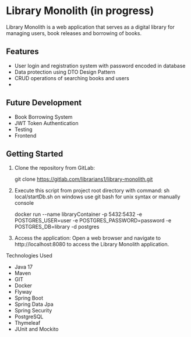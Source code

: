 # Library Monolith (in progress)

Library Monolith is a web application that serves as a digital library for managing users, book releases and borrowing of books.

## Features

- User login and registration system with password encoded in database
- Data protection using DTO Design Pattern
- CRUD operations of searching books and users
- 


## Future Development
- Book Borrowing System
- JWT Token Authentication
- Testing
- Frontend

## Getting Started
1. Clone the repository from GitLab:


    git clone https://gitlab.com/librarians1/library-monolith.git

2. Execute this script from project root directory with command: sh local/startDb.sh on windows use git bash for unix syntax
   or manually console


    docker run --name libraryContainer -p 5432:5432 -e POSTGRES_USER=user -e POSTGRES_PASSWORD=password -e POSTGRES_DB=library -d postgres

3. Access the application:
   Open a web browser and navigate to http://localhost:8080 to access the Library Monolith application.

Technologies Used
- Java 17
- Maven
- GIT
- Docker
- Flyway
- Spring Boot
- Spring Data Jpa
- Spring Security
- PostgreSQL
- Thymeleaf
- JUnit and Mockito
